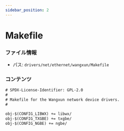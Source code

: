 ```yaml
---
sidebar_position: 2
---
```

# Makefile

### ファイル情報

- パス: `drivers/net/ethernet/wangxun/Makefile`

### コンテンツ

```txt
# SPDX-License-Identifier: GPL-2.0
#
# Makefile for the Wangxun network device drivers.
#

obj-$(CONFIG_LIBWX) += libwx/
obj-$(CONFIG_TXGBE) += txgbe/
obj-$(CONFIG_NGBE) += ngbe/

```
